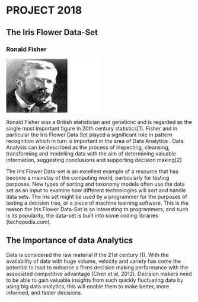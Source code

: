   # **PROJECT 2018**
   ## **The Iris Flower Data-Set**
   
   ### Ronald Fisher 
   
   ![](Fisher2.jpg)
   
Ronald Fisher was a British statistician and geneticist and is regarded as the single most important figure in 20th century statistics[1]. Fisher and in particular the Iris Flower Data Set played a significant role in pattern recognition which in turn is important in the area of Data Analytics . Data Analysis can be described as the process of inspecting, cleansing, transforming and modelling data with the aim of determining valuable information, suggesting conclusions and supporting decision making[2]

The Iris Flower Data-set is an excellent example of a resource that has become a mainstay of the computing world, particularly for testing purposes. New types of sorting and taxonomy models often use the data set as an input to examine how different technologies will sort and handle data sets. The Iris set might be used by a programmer for the purposes of testing a decision tree, or a piece of machine learning software. This is the reason the Iris Flower Data-Set is so interesting to programmers, and such is its popularity, the data-set is built into some coding libraries (techopedia.com). 

## The Importance of data Analytics 

Data is considered the raw material if the 21st century (1). With the availability of data with huge volume, velocity and variety has come the potential to lead to enhance a firms decision making performance with the associated competitive advantage (Chen et al, 2012). Decision makers need to be able to gain valuable insights from such quickly fluctuating data by using big data analytics, this will enable them to make better, more informed, and faster decisions.
